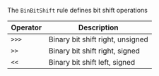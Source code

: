The `BinBitShift` rule defines bit shift operations

|Operator|Description|
|---|---|
|`>>>`|Binary bit shift right, unsigned|
|`>>`|Binary bit shift right, signed|
|`<<`|Binary bit shift left, signed|

